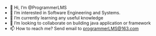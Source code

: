 - 👋 Hi, I’m @ProgrammerLMS
- 👀 I’m interested in Software Engineering and Systems.
- 🌱 I’m currently learning any useful knowledge
- 💞️ I’m looking to collaborate on building java application or framework
- 📫 How to reach me? Send email to programmerLMS@163.com

<!---
ProgrammerLMS/ProgrammerLMS is a ✨ special ✨ repository because its `README.md` (this file) appears on your GitHub profile.
You can click the Preview link to take a look at your changes.
--->

